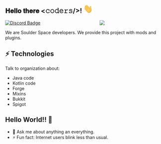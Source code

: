 <h2> 𝐇𝐞𝐥𝐥𝐨 𝐭𝐡𝐞𝐫𝐞 <𝚌𝚘𝚍𝚎𝚛𝚜/>! <img src="https://raw.githubusercontent.com/ABSphreak/ABSphreak/master/gifs/Hi.gif" width="30px"></h2>

<img align='right' src='https://user-images.githubusercontent.com/5713670/87202985-820dcb80-c2b6-11ea-9f56-7ec461c497c3.gif' width='200"'>

[![Discord Badge](https://img.shields.io/badge/-@alfheim-purple?style=flat-square&labelColor=purple&logo=discord&logoColor=white&link=https://discord.gg/QbXfZByG)](https://discord.gg/QbXfZByG) 

We are Soulder Space developers. We provide this project with mods and plugins.


## ⚡ Technologies
Talk to organization about:
- Java code
- Kotlin code
- Forge
- Mixins
- Bukkit
- Spigot
## Hello World!! 🤔
- 💬 Ask me about anything an everything.
- ⚡ Fun fact: Internet users blink less than usual.
